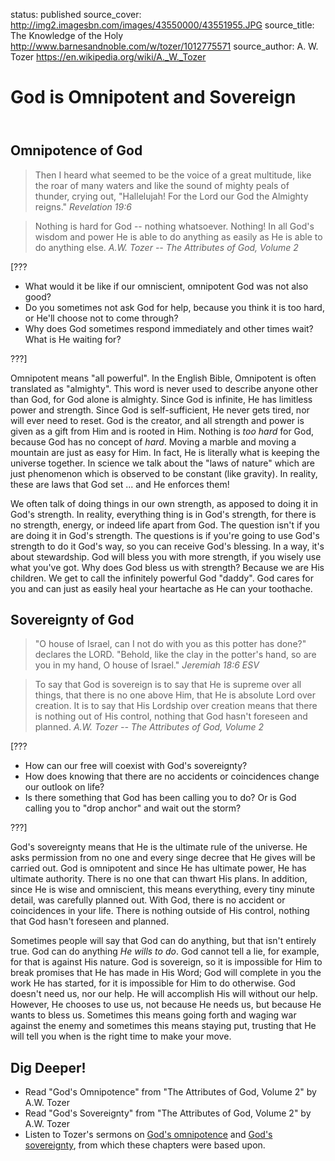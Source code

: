 status: published
source_cover: http://img2.imagesbn.com/images/43550000/43551955.JPG
source_title: The Knowledge of the Holy
              http://www.barnesandnoble.com/w/tozer/1012775571
source_author: A. W. Tozer
               https://en.wikipedia.org/wiki/A._W._Tozer

God is Omnipotent and Sovereign
===============================

<header markdown=1>
</header>




<article markdown=1>

Omnipotence of God
------------------

> Then I heard what seemed to be the voice of a great multitude, like the roar of many waters and like the sound of mighty peals of thunder, crying out, "Hallelujah! For the Lord our God the Almighty reigns."
<cite>Revelation 19:6</cite>

> Nothing is hard for God -- nothing whatsoever. Nothing! In all God's wisdom and power He is able to do anything as easily as He is able to do anything else.
<cite>A.W. Tozer -- The Attributes of God, Volume 2</cite>

[???

* What would it be like if our omniscient, omnipotent God was not also good?
* Do you sometimes not ask God for help, because you think it is too hard, or He'll choose not to come through?
* Why does God sometimes respond immediately and other times wait? What is He waiting for?

???]

Omnipotent means "all powerful". In the English Bible, Omnipotent is often translated as "almighty". This word is never used to describe anyone other than God, for God alone is almighty. Since God is infinite, He has limitless power and strength. Since God is self-sufficient, He never gets tired, nor will ever need to reset. God is the creator, and all strength and power is given as a gift from Him and is rooted in Him. Nothing is _too hard_ for God, because God has no concept of _hard_. Moving a marble and moving a mountain are just as easy for Him. In fact, He is literally what is keeping the universe together. In science we talk about the "laws of nature" which are just phenomenon which is observed to be constant (like gravity). In reality, these are laws that God set ... and He enforces them!

We often talk of doing things in our own strength, as apposed to doing it in God's strength. In reality, everything thing is in God's strength, for there is no strength, energy, or indeed life apart from God. The question isn't if you are doing it in God's strength. The questions is if you're going to use God's strength to do it God's way, so you can receive God's blessing. In a way, it's about stewardship. God will bless you with more strength, if you wisely use what you've got. Why does God bless us with strength? Because we are His children. We get to call the infinitely powerful God "daddy". God cares for you and can just as easily heal your heartache as He can your toothache.

Sovereignty of God
------------------

> "O house of Israel, can I not do with you as this potter has done?" declares the LORD. "Behold, like the clay in the potter's hand, so are you in my hand, O house of Israel."
<cite>Jeremiah 18:6 ESV</cite>

> To say that God is sovereign is to say that He is supreme over all things, that there is no one above Him, that He is absolute Lord over creation. It is to say that His Lordship over creation means that there is nothing out of His control, nothing that God hasn't foreseen and planned.
<cite>A.W. Tozer -- The Attributes of God, Volume 2</cite>

[???

* How can our free will coexist with God's sovereignty?
* How does knowing that there are no accidents or coincidences change our outlook on life?
* Is there something that God has been calling you to do? Or is God calling you to "drop anchor" and wait out the storm?

???]

God's sovereignty means that He is the ultimate rule of the universe. He asks permission from no one and every singe decree that He gives will be carried out. God is omnipotent and since He has ultimate power, He has ultimate authority. There is no one that can thwart His plans. In addition, since He is wise and omniscient, this means everything, every tiny minute detail, was carefully planned out. With God, there is no accident or coincidences in your life. There is nothing outside of His control, nothing that God hasn't foreseen and planned.

Sometimes people will say that God can do anything, but that isn't entirely true. God can do anything _He wills to do_. God cannot tell a lie, for example, for that is against His nature. God is sovereign, so it is impossible for Him to break promises that He has made in His Word; God will complete in you the work He has started, for it is impossible for Him to do otherwise. God doesn't need us, nor our help. He will accomplish His will without our help. However, He chooses to use us, not because He needs us, but because He wants to bless us. Sometimes this means going forth and waging war against the enemy and sometimes this means staying put, trusting that He will tell you when is the right time to make your move.

</article>




<footer markdown=1>

Dig Deeper!
----------

* Read "God's Omnipotence" from "The Attributes of God, Volume 2" by A.W. Tozer
* Read "God's Sovereignty" from "The Attributes of God, Volume 2" by A.W. Tozer
* Listen to Tozer's sermons on [God's omnipotence](http://www.sermonaudio.com/sermoninfo.asp?SID=84076264) and [God's sovereignty](http://www.sermonaudio.com/sermoninfo.asp?SID=710074349), from which these chapters were based upon.

</footer>
